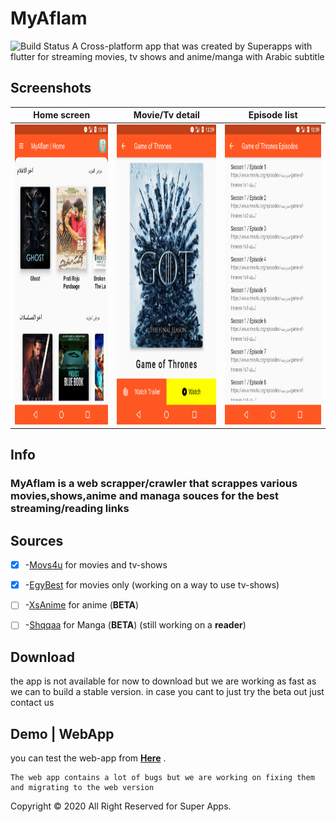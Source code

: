 
# MyAflam
![Build Status](https://camo.githubusercontent.com/cfcaf3a99103d61f387761e5fc445d9ba0203b01/68747470733a2f2f7472617669732d63692e6f72672f6477796c2f657374612e7376673f6272616e63683d6d6173746572)
A Cross-platform  app that was created by Superapps with flutter for streaming movies, tv shows and anime/manga with Arabic subtitle
## Screenshots

| Home screen| Movie/Tv detail| Episode list|
| ------------- | ------------- | ------------- |
| <img src="https://github.com/jakcal/APPS/raw/master/img/Screenshot_1580949481.png" width="270" height="480"> | <img src="https://github.com/jakcal/APPS/raw/master/img/Screenshot_1580949547.png" width="270" height="480"> | <img src="https://github.com/jakcal/APPS/raw/master/img/Screenshot_1580949552.png" width="270" height="480"> |


## Info
### MyAflam is a web scrapper/crawler that scrappes various movies,shows,anime and managa souces for the best streaming/reading links

## Sources

 - [x] -[Movs4u](https://www.mvs4u.org/) for  movies and tv-shows
 - [x] -[EgyBest](https://jeny.egybest.pw/) for movies only (working on a way to use tv-shows)
 - [ ] -[XsAnime](https://www.xsanime.com/) for anime (**BETA**)
 - [ ] -[Shqqaa](https://www.shqqaa.com/) for Manga (**BETA**) (still working on a **reader**)


## Download
the app is not available for now to download but we are working as fast as we can to build a stable version.
in case you cant to just try the beta out just contact us


## Demo | WebApp
you can test the web-app from [**Here**](https://cimaaflam-9d47c.firebaseapp.com/#/) .

    The web app contains a lot of bugs but we are working on fixing them and migrating to the web version

Copyright © 2020 All Right Reserved for Super Apps.
